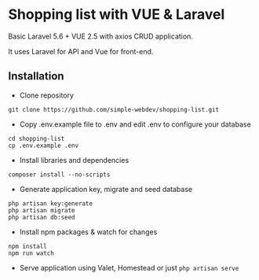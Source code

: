 # Shopping list with VUE & Laravel

Basic Laravel 5.6 + VUE 2.5 with axios CRUD application. 

It uses Laravel for API and Vue for front-end.

## Installation

- Clone repository
```
git clone https://github.com/simple-webdev/shopping-list.git
```
- Copy .env.example file to .env and edit .env to configure your database
```
cd shopping-list
cp .env.example .env
```
- Install libraries and dependencies
```
composer install --no-scripts
```
- Generate application key, migrate and seed database
```
php artisan key:generate
php artisan migrate
php artisan db:seed
```
- Install npm packages & watch for changes
```
npm install
npm run watch
```
- Serve application using Valet, Homestead or just `php artisan serve`
